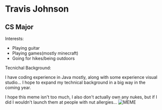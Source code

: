 # Travis Johnson
## CS Major
Interests:
- Playing guitar
- Playing games(mostly minecraft)
- Going for hikes/being outdoors

Tecnichal Background:

I have coding experience in Java mostly, along with some experience
visual studio... I hope to expand my technical background in a big way in
the coming year. 


I hope this meme isn't too much, I also don't actually own any nukes, but if I did I wouldn't 
launch them at people with nut allergies...
![MEME](https://imageproxy.ifunny.co/crop:x-20,resize:640x,quality:90x75/images/63865a96d96a344ef3c7580a543d8526661d5d8615a05713fab88adae0809f9d_1.jpg)
